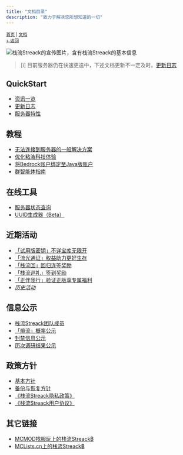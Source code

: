 ```yaml
---
title: "文档目录"
description: "致力于解决您所想知道的一切"
---
```

<small id="old_menu"><a href="/Streack/">首页</a> | <a href="/Streack/doc/">文档</a></small><br><small><a href="/Streack/">←返回</a></small><br>

![栈流Streack的宣传图片，含有栈流Streack的基本信息](https://mc.kdxiaoyi.top/Streack/assets/img/referral_1.png "宣传图")

> [i] 目前服务器仍在快速更迭中，下述文档更新不一定及时。[更新日志](./updata)

## QuickStart
* [资讯一览](./news/)
* [更新日志](./updata)
* [服务器特性](./info/feature)

## 教程
* [无法连接到服务器的一般解决方案](./help/solution)
* [优化粘液科技体验](./help/slimefun)
* [将Bedrock账户绑定至Java版账户](./help/linkaccount)
* [群智能体指南](./help/qbot)

## 在线工具
* [服务器状态查询](/Streack/webtool/status)
* [UUID生成器（Beta）](/Streack/webtool/uuid)

## 近期活动
* [「试用版密钥」不详宝库无限开](./event/20250920)
* [「流光通证」权益助力更好生存](./event/20250614)
* [「栈流回」回归连签奖励](./event/20250401b)
* [「栈流巡礼」签到奖励](./event/20250401a)
* [「正伴我行」验证正版享专属福利](./event/20250422)
* [*历史活动*](./event)

## 信息公示
* [栈流Streack团队成员](../webtool/credits.html)
* [「熵流」概率公示](./info/entroprix)
* [封禁信息公示](./info/ban)
* [历次调研结果公示](./survey/)

## 政策方针
* [基本方针](./policy/rule)
* [备份与恢复方针](./policy/backup_and_restore)
* [《栈流Streack隐私政策》](./policy/privacy)
* [《栈流Streack用户协议》](./policy/user)

## 其它链接
* [MCMOD找服玩上的栈流Streack฿](https://play.mcmod.cn/sv20188495.html)
* [MCLists.cn上的栈流Streack฿](https://www.mclists.cn/server/8373.html)

<div id="mdRender_config" data-sideship-hide="2"></div>
<script src="https://rs.kdxiaoyi.top/res/scripts/js/sober@1.0.6.min.js"></script><script src="https://mc.kdxiaoyi.top/Streack/_page/js/pmd.js"></script><script src="https://rs.kdxiaoyi.top/res/scripts/js/pmd-reRender.min.js"></script>